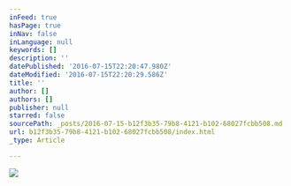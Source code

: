 ```yaml
---
inFeed: true
hasPage: true
inNav: false
inLanguage: null
keywords: []
description: ''
datePublished: '2016-07-15T22:20:47.980Z'
dateModified: '2016-07-15T22:20:29.586Z'
title: ''
author: []
authors: []
publisher: null
starred: false
sourcePath: _posts/2016-07-15-b12f3b35-79b8-4121-b102-68027fcbb508.md
url: b12f3b35-79b8-4121-b102-68027fcbb508/index.html
_type: Article

---
```

![](https://the-grid-user-content.s3-us-west-2.amazonaws.com/eb304872-dbf7-4bcd-8c5a-59f93acb0ac8.jpg)